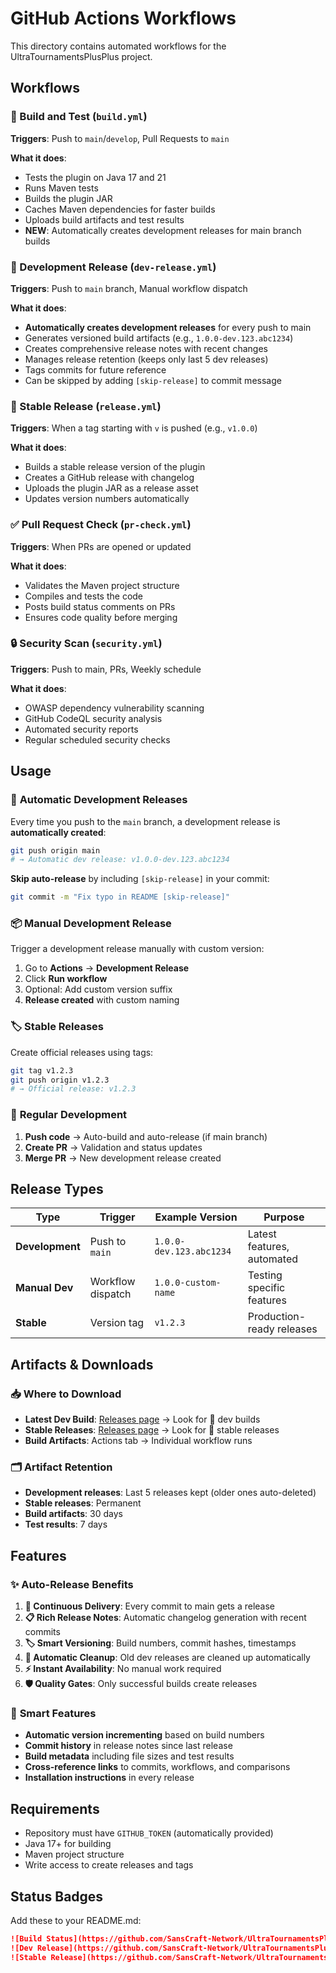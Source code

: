 # GitHub Actions Workflows

This directory contains automated workflows for the UltraTournamentsPlusPlus project.

## Workflows

### 🔨 Build and Test (`build.yml`)
**Triggers**: Push to `main`/`develop`, Pull Requests to `main`

**What it does**:
- Tests the plugin on Java 17 and 21
- Runs Maven tests
- Builds the plugin JAR
- Caches Maven dependencies for faster builds
- Uploads build artifacts and test results
- **NEW**: Automatically creates development releases for main branch builds

### 🚧 Development Release (`dev-release.yml`) 
**Triggers**: Push to `main` branch, Manual workflow dispatch

**What it does**:
- **Automatically creates development releases** for every push to main
- Generates versioned build artifacts (e.g., `1.0.0-dev.123.abc1234`)
- Creates comprehensive release notes with recent changes
- Manages release retention (keeps only last 5 dev releases)
- Tags commits for future reference
- Can be skipped by adding `[skip-release]` to commit message

### 🚀 Stable Release (`release.yml`)
**Triggers**: When a tag starting with `v` is pushed (e.g., `v1.0.0`)

**What it does**:
- Builds a stable release version of the plugin
- Creates a GitHub release with changelog
- Uploads the plugin JAR as a release asset
- Updates version numbers automatically

### ✅ Pull Request Check (`pr-check.yml`)
**Triggers**: When PRs are opened or updated

**What it does**:
- Validates the Maven project structure
- Compiles and tests the code
- Posts build status comments on PRs
- Ensures code quality before merging

### 🔒 Security Scan (`security.yml`)
**Triggers**: Push to main, PRs, Weekly schedule

**What it does**:
- OWASP dependency vulnerability scanning
- GitHub CodeQL security analysis
- Automated security reports
- Regular scheduled security checks

## Usage

### 🤖 **Automatic Development Releases**
Every time you push to the `main` branch, a development release is **automatically created**:

```bash
git push origin main
# → Automatic dev release: v1.0.0-dev.123.abc1234
```

**Skip auto-release** by including `[skip-release]` in your commit:
```bash
git commit -m "Fix typo in README [skip-release]"
```

### 📦 **Manual Development Release**
Trigger a development release manually with custom version:

1. Go to **Actions** → **Development Release**
2. Click **Run workflow**
3. Optional: Add custom version suffix
4. **Release created** with custom naming

### 🏷️ **Stable Releases**
Create official releases using tags:

```bash
git tag v1.2.3
git push origin v1.2.3
# → Official release: v1.2.3
```

### 🔄 **Regular Development**
1. **Push code** → Auto-build and auto-release (if main branch)
2. **Create PR** → Validation and status updates  
3. **Merge PR** → New development release created

## Release Types

| Type | Trigger | Example Version | Purpose |
|------|---------|----------------|---------|
| **Development** | Push to `main` | `1.0.0-dev.123.abc1234` | Latest features, automated |
| **Manual Dev** | Workflow dispatch | `1.0.0-custom-name` | Testing specific features |
| **Stable** | Version tag | `v1.2.3` | Production-ready releases |

## Artifacts & Downloads

### 📥 **Where to Download**
- **Latest Dev Build**: [Releases page](../../releases) → Look for 🚧 dev builds
- **Stable Releases**: [Releases page](../../releases) → Look for 🚀 stable releases
- **Build Artifacts**: Actions tab → Individual workflow runs

### 🗂️ **Artifact Retention**
- **Development releases**: Last 5 releases kept (older ones auto-deleted)
- **Stable releases**: Permanent
- **Build artifacts**: 30 days
- **Test results**: 7 days

## Features

### ✨ **Auto-Release Benefits**
1. **🔄 Continuous Delivery**: Every commit to main gets a release
2. **📋 Rich Release Notes**: Automatic changelog generation with recent commits
3. **🏷️ Smart Versioning**: Build numbers, commit hashes, timestamps
4. **🧹 Automatic Cleanup**: Old dev releases are cleaned up automatically
5. **⚡ Instant Availability**: No manual work required
6. **🛡️ Quality Gates**: Only successful builds create releases

### 🎯 **Smart Features**
- **Automatic version incrementing** based on build numbers
- **Commit history** in release notes since last release
- **Build metadata** including file sizes and test results
- **Cross-reference links** to commits, workflows, and comparisons
- **Installation instructions** in every release

## Requirements

- Repository must have `GITHUB_TOKEN` (automatically provided)
- Java 17+ for building
- Maven project structure
- Write access to create releases and tags

## Status Badges

Add these to your README.md:

```markdown
![Build Status](https://github.com/SansCraft-Network/UltraTournamentsPlusPlus/workflows/Build%20and%20Test/badge.svg)
![Dev Release](https://github.com/SansCraft-Network/UltraTournamentsPlusPlus/workflows/Development%20Release/badge.svg)
![Stable Release](https://github.com/SansCraft-Network/UltraTournamentsPlusPlus/workflows/Release/badge.svg)
```